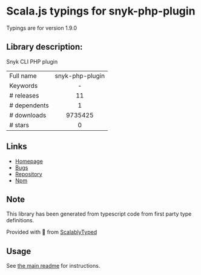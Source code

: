 
# Scala.js typings for snyk-php-plugin

Typings are for version 1.9.0

## Library description:
Snyk CLI PHP plugin

|                    |                 |
| ------------------ | :-------------: |
| Full name          | snyk-php-plugin |
| Keywords           | - |
| # releases         | 11 |
| # dependents       | 1 |
| # downloads        | 9735425 |
| # stars            | 0 |

## Links
- [Homepage](https://github.com/snyk/snyk-php-plugin)
- [Bugs](https://github.com/snyk/snyk-php-plugin/issues)
- [Repository](https://github.com/snyk/snyk-php-plugin)
- [Npm](https://www.npmjs.com/package/snyk-php-plugin)
    


## Note
This library has been generated from typescript code from first party type definitions.

Provided with :purple_heart: from [ScalablyTyped](https://github.com/oyvindberg/ScalablyTyped)

## Usage
See [the main readme](../../readme.md) for instructions.


